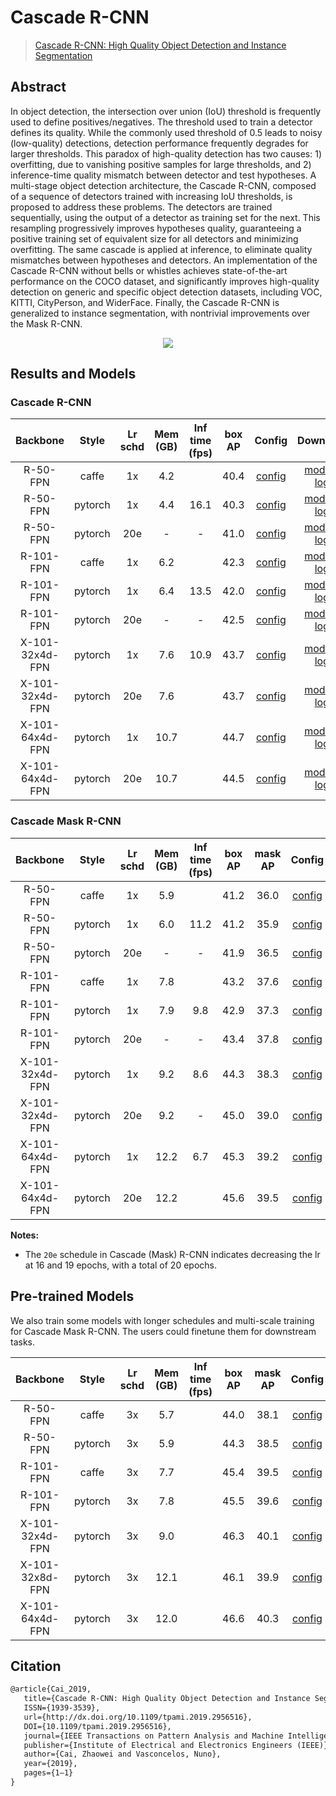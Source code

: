 # Cascade R-CNN

> [Cascade R-CNN: High Quality Object Detection and Instance Segmentation](https://arxiv.org/abs/1906.09756)

<!-- [ALGORITHM] -->

## Abstract

In object detection, the intersection over union (IoU) threshold is frequently used to define positives/negatives. The threshold used to train a detector defines its quality. While the commonly used threshold of 0.5 leads to noisy (low-quality) detections, detection performance frequently degrades for larger thresholds. This paradox of high-quality detection has two causes: 1) overfitting, due to vanishing positive samples for large thresholds, and 2) inference-time quality mismatch between detector and test hypotheses. A multi-stage object detection architecture, the Cascade R-CNN, composed of a sequence of detectors trained with increasing IoU thresholds, is proposed to address these problems. The detectors are trained sequentially, using the output of a detector as training set for the next. This resampling progressively improves hypotheses quality, guaranteeing a positive training set of equivalent size for all detectors and minimizing overfitting. The same cascade is applied at inference, to eliminate quality mismatches between hypotheses and detectors. An implementation of the Cascade R-CNN without bells or whistles achieves state-of-the-art performance on the COCO dataset, and significantly improves high-quality detection on generic and specific object detection datasets, including VOC, KITTI, CityPerson, and WiderFace. Finally, the Cascade R-CNN is generalized to instance segmentation, with nontrivial improvements over the Mask R-CNN.

<div align=center>
<img src="https://user-images.githubusercontent.com/40661020/143872197-d99b90e4-4f05-4329-80a4-327ac862a051.png"/>
</div>

## Results and Models

### Cascade R-CNN

|    Backbone     |  Style  | Lr schd | Mem (GB) | Inf time (fps) | box AP |                       Config                        |                                                                                                                                                                             Download                                                                                                                                                                              |
| :-------------: | :-----: | :-----: | :------: | :------------: | :----: | :-------------------------------------------------: | :---------------------------------------------------------------------------------------------------------------------------------------------------------------------------------------------------------------------------------------------------------------------------------------------------------------------------------------------------------------: |
|    R-50-FPN     |  caffe  |   1x    |   4.2    |                |  40.4  |  [config](./cascade-rcnn_r50-caffe_fpn_1x_coco.py)  |   [model](https://download.openmmlab.com/mmdetection/v2.0/cascade_rcnn/cascade_rcnn_r50_caffe_fpn_1x_coco/cascade_rcnn_r50_caffe_fpn_1x_coco_bbox_mAP-0.404_20200504_174853-b857be87.pth) \| [log](https://download.openmmlab.com/mmdetection/v2.0/cascade_rcnn/cascade_rcnn_r50_caffe_fpn_1x_coco/cascade_rcnn_r50_caffe_fpn_1x_coco_20200504_174853.log.json)   |
|    R-50-FPN     | pytorch |   1x    |   4.4    |      16.1      |  40.3  |     [config](./cascade-rcnn_r50_fpn_1x_coco.py)     |                          [model](https://download.openmmlab.com/mmdetection/v2.0/cascade_rcnn/cascade_rcnn_r50_fpn_1x_coco/cascade_rcnn_r50_fpn_1x_coco_20200316-3dc56deb.pth) \| [log](https://download.openmmlab.com/mmdetection/v2.0/cascade_rcnn/cascade_rcnn_r50_fpn_1x_coco/cascade_rcnn_r50_fpn_1x_coco_20200316_214748.log.json)                          |
|    R-50-FPN     | pytorch |   20e   |    -     |       -        |  41.0  |    [config](./cascade-rcnn_r50_fpn_20e_coco.py)     |             [model](https://download.openmmlab.com/mmdetection/v2.0/cascade_rcnn/cascade_rcnn_r50_fpn_20e_coco/cascade_rcnn_r50_fpn_20e_coco_bbox_mAP-0.41_20200504_175131-e9872a90.pth) \| [log](https://download.openmmlab.com/mmdetection/v2.0/cascade_rcnn/cascade_rcnn_r50_fpn_20e_coco/cascade_rcnn_r50_fpn_20e_coco_20200504_175131.log.json)              |
|    R-101-FPN    |  caffe  |   1x    |   6.2    |                |  42.3  | [config](./cascade-rcnn_r101-caffe_fpn_1x_coco.py)  | [model](https://download.openmmlab.com/mmdetection/v2.0/cascade_rcnn/cascade_rcnn_r101_caffe_fpn_1x_coco/cascade_rcnn_r101_caffe_fpn_1x_coco_bbox_mAP-0.423_20200504_175649-cab8dbd5.pth) \| [log](https://download.openmmlab.com/mmdetection/v2.0/cascade_rcnn/cascade_rcnn_r101_caffe_fpn_1x_coco/cascade_rcnn_r101_caffe_fpn_1x_coco_20200504_175649.log.json) |
|    R-101-FPN    | pytorch |   1x    |   6.4    |      13.5      |  42.0  |    [config](./cascade-rcnn_r101_fpn_1x_coco.py)     |                        [model](https://download.openmmlab.com/mmdetection/v2.0/cascade_rcnn/cascade_rcnn_r101_fpn_1x_coco/cascade_rcnn_r101_fpn_1x_coco_20200317-0b6a2fbf.pth) \| [log](https://download.openmmlab.com/mmdetection/v2.0/cascade_rcnn/cascade_rcnn_r101_fpn_1x_coco/cascade_rcnn_r101_fpn_1x_coco_20200317_101744.log.json)                        |
|    R-101-FPN    | pytorch |   20e   |    -     |       -        |  42.5  |    [config](./cascade-rcnn_r101_fpn_20e_coco.py)    |           [model](https://download.openmmlab.com/mmdetection/v2.0/cascade_rcnn/cascade_rcnn_r101_fpn_20e_coco/cascade_rcnn_r101_fpn_20e_coco_bbox_mAP-0.425_20200504_231812-5057dcc5.pth) \| [log](https://download.openmmlab.com/mmdetection/v2.0/cascade_rcnn/cascade_rcnn_r101_fpn_20e_coco/cascade_rcnn_r101_fpn_20e_coco_20200504_231812.log.json)           |
| X-101-32x4d-FPN | pytorch |   1x    |   7.6    |      10.9      |  43.7  | [config](./cascade-rcnn_x101-32x4d_fpn_1x_coco.py)  |            [model](https://download.openmmlab.com/mmdetection/v2.0/cascade_rcnn/cascade_rcnn_x101_32x4d_fpn_1x_coco/cascade_rcnn_x101_32x4d_fpn_1x_coco_20200316-95c2deb6.pth) \| [log](https://download.openmmlab.com/mmdetection/v2.0/cascade_rcnn/cascade_rcnn_x101_32x4d_fpn_1x_coco/cascade_rcnn_x101_32x4d_fpn_1x_coco_20200316_055608.log.json)            |
| X-101-32x4d-FPN | pytorch |   20e   |   7.6    |                |  43.7  | [config](./cascade-rcnn_x101-32x4d_fpn_20e_coco.py) |      [model](https://download.openmmlab.com/mmdetection/v2.0/cascade_rcnn/cascade_rcnn_x101_32x4d_fpn_20e_coco/cascade_rcnn_x101_32x4d_fpn_20e_coco_20200906_134608-9ae0a720.pth) \| [log](https://download.openmmlab.com/mmdetection/v2.0/cascade_rcnn/cascade_rcnn_x101_32x4d_fpn_20e_coco/cascade_rcnn_x101_32x4d_fpn_20e_coco_20200906_134608.log.json)       |
| X-101-64x4d-FPN | pytorch |   1x    |   10.7   |                |  44.7  | [config](./cascade-rcnn_x101-64x4d_fpn_1x_coco.py)  |        [model](https://download.openmmlab.com/mmdetection/v2.0/cascade_rcnn/cascade_rcnn_x101_64x4d_fpn_1x_coco/cascade_rcnn_x101_64x4d_fpn_1x_coco_20200515_075702-43ce6a30.pth) \| [log](https://download.openmmlab.com/mmdetection/v2.0/cascade_rcnn/cascade_rcnn_x101_64x4d_fpn_1x_coco/cascade_rcnn_x101_64x4d_fpn_1x_coco_20200515_075702.log.json)         |
| X-101-64x4d-FPN | pytorch |   20e   |   10.7   |                |  44.5  | [config](./cascade-rcnn_x101_64x4d_fpn_20e_coco.py) |      [model](https://download.openmmlab.com/mmdetection/v2.0/cascade_rcnn/cascade_rcnn_x101_64x4d_fpn_20e_coco/cascade_rcnn_x101_64x4d_fpn_20e_coco_20200509_224357-051557b1.pth) \| [log](https://download.openmmlab.com/mmdetection/v2.0/cascade_rcnn/cascade_rcnn_x101_64x4d_fpn_20e_coco/cascade_rcnn_x101_64x4d_fpn_20e_coco_20200509_224357.log.json)       |

### Cascade Mask R-CNN

|    Backbone     |  Style  | Lr schd | Mem (GB) | Inf time (fps) | box AP | mask AP |                          Config                          |                                                                                                                                                                                               Download                                                                                                                                                                                                |
| :-------------: | :-----: | :-----: | :------: | :------------: | :----: | :-----: | :------------------------------------------------------: | :---------------------------------------------------------------------------------------------------------------------------------------------------------------------------------------------------------------------------------------------------------------------------------------------------------------------------------------------------------------------------------------------------: |
|    R-50-FPN     |  caffe  |   1x    |   5.9    |                |  41.2  |  36.0   |  [config](./cascade-mask-rcnn_r50-caffe_fpn_1x_coco.py)  |   [model](https://download.openmmlab.com/mmdetection/v2.0/cascade_rcnn/cascade_mask_rcnn_r50_caffe_fpn_1x_coco/cascade_mask_rcnn_r50_caffe_fpn_1x_coco_bbox_mAP-0.412__segm_mAP-0.36_20200504_174659-5004b251.pth) \| [log](https://download.openmmlab.com/mmdetection/v2.0/cascade_rcnn/cascade_mask_rcnn_r50_caffe_fpn_1x_coco/cascade_mask_rcnn_r50_caffe_fpn_1x_coco_20200504_174659.log.json)    |
|    R-50-FPN     | pytorch |   1x    |   6.0    |      11.2      |  41.2  |  35.9   |     [config](./cascade-mask-rcnn_r50_fpn_1x_coco.py)     |                                  [model](https://download.openmmlab.com/mmdetection/v2.0/cascade_rcnn/cascade_mask_rcnn_r50_fpn_1x_coco/cascade_mask_rcnn_r50_fpn_1x_coco_20200203-9d4dcb24.pth) \| [log](https://download.openmmlab.com/mmdetection/v2.0/cascade_rcnn/cascade_mask_rcnn_r50_fpn_1x_coco/cascade_mask_rcnn_r50_fpn_1x_coco_20200203_170449.log.json)                                  |
|    R-50-FPN     | pytorch |   20e   |    -     |       -        |  41.9  |  36.5   |    [config](./cascade-mask-rcnn_r50_fpn_20e_coco.py)     |             [model](https://download.openmmlab.com/mmdetection/v2.0/cascade_rcnn/cascade_mask_rcnn_r50_fpn_20e_coco/cascade_mask_rcnn_r50_fpn_20e_coco_bbox_mAP-0.419__segm_mAP-0.365_20200504_174711-4af8e66e.pth) \| [log](https://download.openmmlab.com/mmdetection/v2.0/cascade_rcnn/cascade_mask_rcnn_r50_fpn_20e_coco/cascade_mask_rcnn_r50_fpn_20e_coco_20200504_174711.log.json)             |
|    R-101-FPN    |  caffe  |   1x    |   7.8    |                |  43.2  |  37.6   | [config](./cascade-mask-rcnn_r101-caffe_fpn_1x_coco.py)  | [model](https://download.openmmlab.com/mmdetection/v2.0/cascade_rcnn/cascade_mask_rcnn_r101_caffe_fpn_1x_coco/cascade_mask_rcnn_r101_caffe_fpn_1x_coco_bbox_mAP-0.432__segm_mAP-0.376_20200504_174813-5c1e9599.pth) \| [log](https://download.openmmlab.com/mmdetection/v2.0/cascade_rcnn/cascade_mask_rcnn_r101_caffe_fpn_1x_coco/cascade_mask_rcnn_r101_caffe_fpn_1x_coco_20200504_174813.log.json) |
|    R-101-FPN    | pytorch |   1x    |   7.9    |      9.8       |  42.9  |  37.3   |    [config](./cascade-mask-rcnn_r101_fpn_1x_coco.py)     |                                [model](https://download.openmmlab.com/mmdetection/v2.0/cascade_rcnn/cascade_mask_rcnn_r101_fpn_1x_coco/cascade_mask_rcnn_r101_fpn_1x_coco_20200203-befdf6ee.pth) \| [log](https://download.openmmlab.com/mmdetection/v2.0/cascade_rcnn/cascade_mask_rcnn_r101_fpn_1x_coco/cascade_mask_rcnn_r101_fpn_1x_coco_20200203_092521.log.json)                                |
|    R-101-FPN    | pytorch |   20e   |    -     |       -        |  43.4  |  37.8   |    [config](./cascade-mask-rcnn_r101_fpn_20e_coco.py)    |           [model](https://download.openmmlab.com/mmdetection/v2.0/cascade_rcnn/cascade_mask_rcnn_r101_fpn_20e_coco/cascade_mask_rcnn_r101_fpn_20e_coco_bbox_mAP-0.434__segm_mAP-0.378_20200504_174836-005947da.pth) \| [log](https://download.openmmlab.com/mmdetection/v2.0/cascade_rcnn/cascade_mask_rcnn_r101_fpn_20e_coco/cascade_mask_rcnn_r101_fpn_20e_coco_20200504_174836.log.json)           |
| X-101-32x4d-FPN | pytorch |   1x    |   9.2    |      8.6       |  44.3  |  38.3   | [config](./cascade-mask-rcnn_x101-32x4d_fpn_1x_coco.py)  |                    [model](https://download.openmmlab.com/mmdetection/v2.0/cascade_rcnn/cascade_mask_rcnn_x101_32x4d_fpn_1x_coco/cascade_mask_rcnn_x101_32x4d_fpn_1x_coco_20200201-0f411b1f.pth) \| [log](https://download.openmmlab.com/mmdetection/v2.0/cascade_rcnn/cascade_mask_rcnn_x101_32x4d_fpn_1x_coco/cascade_mask_rcnn_x101_32x4d_fpn_1x_coco_20200201_052416.log.json)                    |
| X-101-32x4d-FPN | pytorch |   20e   |   9.2    |       -        |  45.0  |  39.0   | [config](./cascade-mask-rcnn_x101-32x4d_fpn_20e_coco.py) |              [model](https://download.openmmlab.com/mmdetection/v2.0/cascade_rcnn/cascade_mask_rcnn_x101_32x4d_fpn_20e_coco/cascade_mask_rcnn_x101_32x4d_fpn_20e_coco_20200528_083917-ed1f4751.pth) \| [log](https://download.openmmlab.com/mmdetection/v2.0/cascade_rcnn/cascade_mask_rcnn_x101_32x4d_fpn_20e_coco/cascade_mask_rcnn_x101_32x4d_fpn_20e_coco_20200528_083917.log.json)               |
| X-101-64x4d-FPN | pytorch |   1x    |   12.2   |      6.7       |  45.3  |  39.2   | [config](./cascade-mask-rcnn_x101-64x4d_fpn_1x_coco.py)  |                    [model](https://download.openmmlab.com/mmdetection/v2.0/cascade_rcnn/cascade_mask_rcnn_x101_64x4d_fpn_1x_coco/cascade_mask_rcnn_x101_64x4d_fpn_1x_coco_20200203-9a2db89d.pth) \| [log](https://download.openmmlab.com/mmdetection/v2.0/cascade_rcnn/cascade_mask_rcnn_x101_64x4d_fpn_1x_coco/cascade_mask_rcnn_x101_64x4d_fpn_1x_coco_20200203_044059.log.json)                    |
| X-101-64x4d-FPN | pytorch |   20e   |   12.2   |                |  45.6  |  39.5   | [config](./cascade-mask-rcnn_x101-64x4d_fpn_20e_coco.py) |              [model](https://download.openmmlab.com/mmdetection/v2.0/cascade_rcnn/cascade_mask_rcnn_x101_64x4d_fpn_20e_coco/cascade_mask_rcnn_x101_64x4d_fpn_20e_coco_20200512_161033-bdb5126a.pth) \| [log](https://download.openmmlab.com/mmdetection/v2.0/cascade_rcnn/cascade_mask_rcnn_x101_64x4d_fpn_20e_coco/cascade_mask_rcnn_x101_64x4d_fpn_20e_coco_20200512_161033.log.json)               |

**Notes:**

- The `20e` schedule in Cascade (Mask) R-CNN indicates decreasing the lr at 16 and 19 epochs, with a total of 20 epochs.

## Pre-trained Models

We also train some models with longer schedules and multi-scale training for Cascade Mask R-CNN. The users could finetune them for downstream tasks.

|    Backbone     |  Style  | Lr schd | Mem (GB) | Inf time (fps) | box AP | mask AP |                           Config                           |                                                                                                                                                                                                Download                                                                                                                                                                                                |
| :-------------: | :-----: | :-----: | :------: | :------------: | :----: | :-----: | :--------------------------------------------------------: | :----------------------------------------------------------------------------------------------------------------------------------------------------------------------------------------------------------------------------------------------------------------------------------------------------------------------------------------------------------------------------------------------------: |
|    R-50-FPN     |  caffe  |   3x    |   5.7    |                |  44.0  |  38.1   | [config](./cascade-mask-rcnn_r50-caffe_fpn_ms-3x_coco.py)  |   [model](https://download.openmmlab.com/mmdetection/v2.0/cascade_rcnn/cascade_mask_rcnn_r50_caffe_fpn_mstrain_3x_coco/cascade_mask_rcnn_r50_caffe_fpn_mstrain_3x_coco_20210707_002651-6e29b3a6.pth) \| [log](https://download.openmmlab.com/mmdetection/v2.0/cascade_rcnn/cascade_mask_rcnn_r50_caffe_fpn_mstrain_3x_coco/cascade_mask_rcnn_r50_caffe_fpn_mstrain_3x_coco_20210707_002651.log.json)   |
|    R-50-FPN     | pytorch |   3x    |   5.9    |                |  44.3  |  38.5   |    [config](./cascade-mask-rcnn_r50_fpn_ms-3x_coco.py)     |               [model](https://download.openmmlab.com/mmdetection/v2.0/cascade_rcnn/cascade_mask_rcnn_r50_fpn_mstrain_3x_coco/cascade_mask_rcnn_r50_fpn_mstrain_3x_coco_20210628_164719-5bdc3824.pth) \| [log](https://download.openmmlab.com/mmdetection/v2.0/cascade_rcnn/cascade_mask_rcnn_r50_fpn_mstrain_3x_coco/cascade_mask_rcnn_r50_fpn_mstrain_3x_coco_20210628_164719.log.json)               |
|    R-101-FPN    |  caffe  |   3x    |   7.7    |                |  45.4  |  39.5   | [config](./cascade-mask-rcnn_r101-caffe_fpn_ms-3x_coco.py) | [model](https://download.openmmlab.com/mmdetection/v2.0/cascade_rcnn/cascade_mask_rcnn_r101_caffe_fpn_mstrain_3x_coco/cascade_mask_rcnn_r101_caffe_fpn_mstrain_3x_coco_20210707_002620-a5bd2389.pth) \| [log](https://download.openmmlab.com/mmdetection/v2.0/cascade_rcnn/cascade_mask_rcnn_r101_caffe_fpn_mstrain_3x_coco/cascade_mask_rcnn_r101_caffe_fpn_mstrain_3x_coco_20210707_002620.log.json) |
|    R-101-FPN    | pytorch |   3x    |   7.8    |                |  45.5  |  39.6   |    [config](./cascade-mask-rcnn_r101_fpn_ms-3x_coco.py)    |             [model](https://download.openmmlab.com/mmdetection/v2.0/cascade_rcnn/cascade_mask_rcnn_r101_fpn_mstrain_3x_coco/cascade_mask_rcnn_r101_fpn_mstrain_3x_coco_20210628_165236-51a2d363.pth) \| [log](https://download.openmmlab.com/mmdetection/v2.0/cascade_rcnn/cascade_mask_rcnn_r101_fpn_mstrain_3x_coco/cascade_mask_rcnn_r101_fpn_mstrain_3x_coco_20210628_165236.log.json)             |
| X-101-32x4d-FPN | pytorch |   3x    |   9.0    |                |  46.3  |  40.1   | [config](./cascade-mask-rcnn_x101-32x4d_fpn_ms-3x_coco.py) | [model](https://download.openmmlab.com/mmdetection/v2.0/cascade_rcnn/cascade_mask_rcnn_x101_32x4d_fpn_mstrain_3x_coco/cascade_mask_rcnn_x101_32x4d_fpn_mstrain_3x_coco_20210706_225234-40773067.pth) \| [log](https://download.openmmlab.com/mmdetection/v2.0/cascade_rcnn/cascade_mask_rcnn_x101_32x4d_fpn_mstrain_3x_coco/cascade_mask_rcnn_x101_32x4d_fpn_mstrain_3x_coco_20210706_225234.log.json) |
| X-101-32x8d-FPN | pytorch |   3x    |   12.1   |                |  46.1  |  39.9   | [config](./cascade-mask-rcnn_x101-32x8d_fpn_ms-3x_coco.py) | [model](https://download.openmmlab.com/mmdetection/v2.0/cascade_rcnn/cascade_mask_rcnn_x101_32x8d_fpn_mstrain_3x_coco/cascade_mask_rcnn_x101_32x8d_fpn_mstrain_3x_coco_20210719_180640-9ff7e76f.pth) \| [log](https://download.openmmlab.com/mmdetection/v2.0/cascade_rcnn/cascade_mask_rcnn_x101_32x8d_fpn_mstrain_3x_coco/cascade_mask_rcnn_x101_32x8d_fpn_mstrain_3x_coco_20210719_180640.log.json) |
| X-101-64x4d-FPN | pytorch |   3x    |   12.0   |                |  46.6  |  40.3   | [config](./cascade-mask-rcnn_x101-64x4d_fpn_ms-3x_coco.py) | [model](https://download.openmmlab.com/mmdetection/v2.0/cascade_rcnn/cascade_mask_rcnn_x101_64x4d_fpn_mstrain_3x_coco/cascade_mask_rcnn_x101_64x4d_fpn_mstrain_3x_coco_20210719_210311-d3e64ba0.pth) \| [log](https://download.openmmlab.com/mmdetection/v2.0/cascade_rcnn/cascade_mask_rcnn_x101_64x4d_fpn_mstrain_3x_coco/cascade_mask_rcnn_x101_64x4d_fpn_mstrain_3x_coco_20210719_210311.log.json) |

## Citation

```latex
@article{Cai_2019,
   title={Cascade R-CNN: High Quality Object Detection and Instance Segmentation},
   ISSN={1939-3539},
   url={http://dx.doi.org/10.1109/tpami.2019.2956516},
   DOI={10.1109/tpami.2019.2956516},
   journal={IEEE Transactions on Pattern Analysis and Machine Intelligence},
   publisher={Institute of Electrical and Electronics Engineers (IEEE)},
   author={Cai, Zhaowei and Vasconcelos, Nuno},
   year={2019},
   pages={1–1}
}
```
